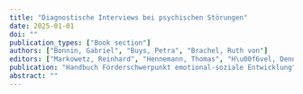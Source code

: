 ```yaml
---
title: "Diagnostische Interviews bei psychischen Störungen"
date: 2025-01-01
doi: ""
publication_types: ["Book section"]
authors: ["Bonnin, Gabriel", "Buys, Petra", "Brachel, Ruth von"]
editors: ["Markowetz, Reinhard", "Hennemann, Thomas", "H\u00f6vel, Dennis", "Casale, Gino"]
publication: "Handbuch Förderschwerpunkt emotional-soziale Entwicklung"
abstract: ""
---
```

